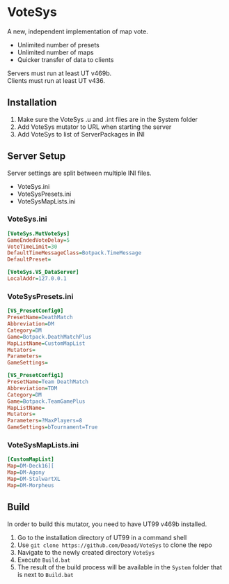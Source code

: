 # VoteSys
A new, independent implementation of map vote.

* Unlimited number of presets
* Unlimited number of maps
* Quicker transfer of data to clients

Servers must run at least UT v469b.  
Clients must run at least UT v436.

## Installation
1. Make sure the VoteSys .u and .int files are in the System folder
2. Add VoteSys mutator to URL when starting the server
3. Add VoteSys to list of ServerPackages in INI

## Server Setup

Server settings are split between multiple INI files.
* VoteSys.ini
* VoteSysPresets.ini
* VoteSysMapLists.ini

### VoteSys.ini
```ini
[VoteSys.MutVoteSys]
GameEndedVoteDelay=5
VoteTimeLimit=30
DefaultTimeMessageClass=Botpack.TimeMessage
DefaultPreset=

[VoteSys.VS_DataServer]
LocalAddr=127.0.0.1
```

### VoteSysPresets.ini
```ini
[VS_PresetConfig0]
PresetName=DeathMatch
Abbreviation=DM
Category=DM
Game=Botpack.DeathMatchPlus
MapListName=CustomMapList
Mutators=
Parameters=
GameSettings=

[VS_PresetConfig1]
PresetName=Team DeathMatch
Abbreviation=TDM
Category=DM
Game=Botpack.TeamGamePlus
MapListName=
Mutators=
Parameters=?MaxPlayers=8
GameSettings=bTournament=True
```

### VoteSysMapLists.ini
```ini
[CustomMapList]
Map=DM-Deck16][
Map=DM-Agony
Map=DM-StalwartXL
Map=DM-Morpheus
```

## Build
In order to build this mutator, you need to have UT99 v469b installed.

1. Go to the installation directory of UT99 in a command shell
2. Use `git clone https://github.com/Deaod/VoteSys` to clone the repo
3. Navigate to the newly created directory `VoteSys`
4. Execute `Build.bat`
5. The result of the build process will be available in the `System` folder that is next to `Build.bat`